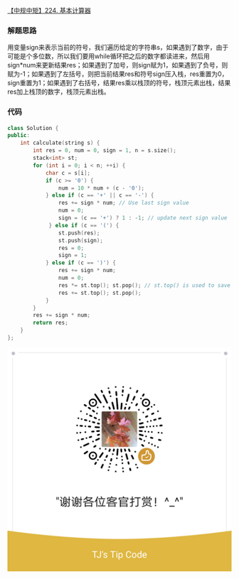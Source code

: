 [【中规中矩】224. 基本计算器](https://leetcode-cn.com/problems/basic-calculator/solution/zhong-gui-zhong-ju-224-ji-ben-ji-suan-qi-25tz/)

### 解题思路
用变量sign来表示当前的符号，我们遍历给定的字符串s，如果遇到了数字，由于可能是个多位数，所以我们要用while循环把之后的数字都读进来，然后用sign*num来更新结果res；如果遇到了加号，则sign赋为1，如果遇到了负号，则赋为-1；如果遇到了左括号，则把当前结果res和符号sign压入栈，res重置为0，sign重置为1；如果遇到了右括号，结果res乘以栈顶的符号，栈顶元素出栈，结果res加上栈顶的数字，栈顶元素出栈。

### 代码

```cpp
class Solution {
public:
    int calculate(string s) {
        int res = 0, num = 0, sign = 1, n = s.size();
        stack<int> st;
        for (int i = 0; i < n; ++i) {
            char c = s[i];
            if (c >= '0') {
                num = 10 * num + (c - '0');
            } else if (c == '+' || c == '-') {
                res += sign * num; // Use last sign value
                num = 0;
                sign = (c == '+') ? 1 : -1; // update next sign value
             } else if (c == '(') {
                st.push(res);
                st.push(sign);
                res = 0;
                sign = 1;
            } else if (c == ')') {
                res += sign * num;
                num = 0;
                res *= st.top(); st.pop(); // st.top() is used to save the sign
                res += st.top(); st.pop();
            }
        }
        res += sign * num;
        return res;
    }
};
```

![Image](https://github.com/jyj407/leetcode/blob/master/wechat%20reward%20QRCode.png)
